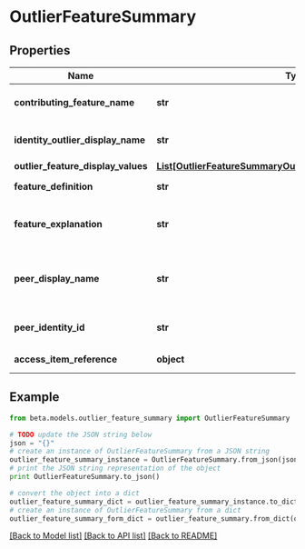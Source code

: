 # OutlierFeatureSummary


## Properties
Name | Type | Description | Notes
------------ | ------------- | ------------- | -------------
**contributing_feature_name** | **str** | Contributing feature name | [optional] 
**identity_outlier_display_name** | **str** | Identity display name | [optional] 
**outlier_feature_display_values** | [**List[OutlierFeatureSummaryOutlierFeatureDisplayValuesInner]**](OutlierFeatureSummaryOutlierFeatureDisplayValuesInner.md) |  | [optional] 
**feature_definition** | **str** | Definition of the feature | [optional] 
**feature_explanation** | **str** | Detailed explanation of the feature | [optional] 
**peer_display_name** | **str** | outlier&#39;s peer identity display name | [optional] 
**peer_identity_id** | **str** | outlier&#39;s peer identity id | [optional] 
**access_item_reference** | **object** | Access Item reference | [optional] 

## Example

```python
from beta.models.outlier_feature_summary import OutlierFeatureSummary

# TODO update the JSON string below
json = "{}"
# create an instance of OutlierFeatureSummary from a JSON string
outlier_feature_summary_instance = OutlierFeatureSummary.from_json(json)
# print the JSON string representation of the object
print OutlierFeatureSummary.to_json()

# convert the object into a dict
outlier_feature_summary_dict = outlier_feature_summary_instance.to_dict()
# create an instance of OutlierFeatureSummary from a dict
outlier_feature_summary_form_dict = outlier_feature_summary.from_dict(outlier_feature_summary_dict)
```
[[Back to Model list]](../README.md#documentation-for-models) [[Back to API list]](../README.md#documentation-for-api-endpoints) [[Back to README]](../README.md)


